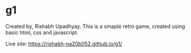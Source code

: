 # g1
Created by, Rishabh Upadhyay.
This is a smaple retro game, created using basic html, css and javascript.

Live site:
https://rishabh-na20b052.github.io/g1/
